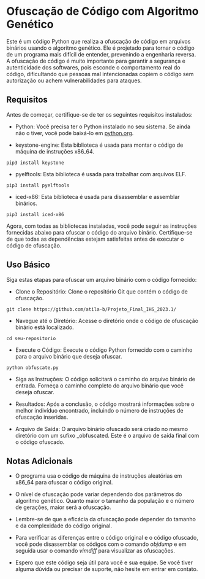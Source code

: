 #  Ofuscação de Código com Algoritmo Genético

Este é um código Python que realiza a ofuscação de código em arquivos binários usando o algoritmo genético. Ele é projetado para tornar o código de um programa mais difícil de entender, prevenindo a engenharia reversa. A ofuscação de código é muito importante para garantir a segurança e autenticidade dos softwares, pois esconde o comportamento real do código, dificultando que pessoas mal intencionadas copiem o código sem autorização ou achem vulnerabilidades para ataques.

## Requisitos

Antes de começar, certifique-se de ter os seguintes requisitos instalados:

- Python: Você precisa ter o Python instalado no seu sistema. Se ainda não o tiver, você pode baixá-lo em [python.org](https://www.python.org/).

- keystone-engine: Esta biblioteca é usada para montar o código de máquina de instruções x86_64.
```
pip3 install keystone
```
- pyelftools: Esta biblioteca é usada para trabalhar com arquivos ELF.
```
pip3 install pyelftools
```
- iced-x86: Esta biblioteca é usada para disassemblar e assemblar binários.
```
pip3 install iced-x86
```
Agora, com todas as bibliotecas instaladas, você pode seguir as instruções fornecidas abaixo para ofuscar o código do arquivo binário. Certifique-se de que todas as dependências estejam satisfeitas antes de executar o código de ofuscação.

## Uso Básico

Siga estas etapas para ofuscar um arquivo binário com o código fornecido:

- Clone o Repositório: Clone o repositório Git que contém o código de ofuscação.
```
git clone https://github.com/atila-b/Projeto_Final_IHS_2023.1/
```

- Navegue até o Diretório: Acesse o diretório onde o código de ofuscação binário está localizado.
```
cd seu-repositorio
```
- Execute o Código: Execute o código Python fornecido com o caminho para o arquivo binário que deseja ofuscar.
```
python obfuscate.py
```
- Siga as Instruções: O código solicitará o caminho do arquivo binário de entrada. Forneça o caminho completo do arquivo binário que você deseja ofuscar.

- Resultados: Após a conclusão, o código mostrará informações sobre o melhor indivíduo encontrado, incluindo o número de instruções de ofuscação inseridas.

- Arquivo de Saída: O arquivo binário ofuscado será criado no mesmo diretório com um sufixo _obfuscated. Este é o arquivo de saída final com o código ofuscado.

## Notas Adicionais

- O programa usa o código de máquina de instruções aleatórias em x86_64 para ofuscar o código original.

- O nível de ofuscação pode variar dependendo dos parâmetros do algoritmo genético. Quanto maior o tamanho da população e o número de gerações, maior será a ofuscação.

- Lembre-se de que a eficácia da ofuscação pode depender do tamanho e da complexidade do código original.

- Para verificar as diferenças entre o código original e o código ofuscado, você pode disassemblar os códigos com o comando *objdump* e em seguida usar o comando *vimdiff* para visualizar as ofuscações.

- Espero que este código seja útil para você e sua equipe. Se você tiver alguma dúvida ou precisar de suporte, não hesite em entrar em contato.
